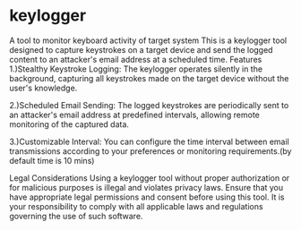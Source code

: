 # keylogger
A tool to monitor keyboard activity of target system
This is a keylogger tool designed to capture keystrokes on a target device and send the logged content to an attacker's email address at a scheduled time. 
Features
1.)Stealthy Keystroke Logging: The keylogger operates silently in the background, capturing all keystrokes made on the target device without the user's knowledge.

2.)Scheduled Email Sending: The logged keystrokes are periodically sent to an attacker's email address at predefined intervals, allowing remote monitoring of the captured data.

3.)Customizable Interval: You can configure the time interval between email transmissions according to your preferences or monitoring requirements.(by default time is 10 mins)

Legal Considerations
Using a keylogger tool without proper authorization or for malicious purposes is illegal and violates privacy laws. Ensure that you have appropriate legal permissions and consent before using this tool. It is your responsibility to comply with all applicable laws and regulations governing the use of such software.

